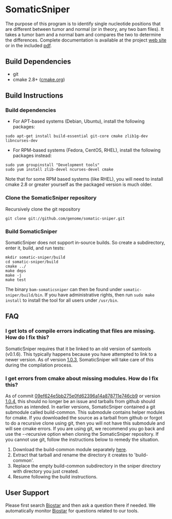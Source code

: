 # SomaticSniper

   The purpose of this program is to identify single nucleotide positions that are different between tumor and normal (or in theory, any two bam files). It takes a tumor bam and a normal bam and compares the two to determine the differences. Complete documentation is available at the project [web site](http://gmt.genome.wustl.edu/somatic-sniper/) or in the included [pdf](https://github.com/genome/somatic-sniper/blob/master/docs/sniper_manual.pdf).

## Build Dependencies

* git
* cmake 2.8+ ([cmake.org](http://cmake.org))

## Build Instructions

### Build dependencies

* For APT-based systems (Debian, Ubuntu), install the following packages:

```
sudo apt-get install build-essential git-core cmake zlib1g-dev libncurses-dev
```

* For RPM-based systems (Fedora, CentOS, RHEL), install the following packages instead:

```
sudo yum groupinstall "Development tools" 
sudo yum install zlib-devel ncurses-devel cmake
```

Note that for some RPM based systems (like RHEL), you will need to install cmake 2.8 or greater yourself as the packaged version is much older.

### Clone the SomaticSniper repository

Recursively clone the git repository

```
git clone git://github.com/genome/somatic-sniper.git
```

### Build SomaticSniper

SomaticSniper does not support in-source builds. So create a subdirectory, enter it, build, and run tests:

```
mkdir somatic-sniper/build
cd somatic-sniper/build
cmake ../
make deps
make -j
make test
```

The binary `bam-somaticsniper` can then be found under `somatic-sniper/build/bin`. If you have administrative rights, then run `sudo make install` to install the tool for all users under `/usr/bin`.

## FAQ

### I get lots of compile errors indicating that files are missing. How do I fix this?

SomaticSniper requires that it be linked to an old version of samtools (v0.1.6). This typically happens because you have attempted to link to a newer version. As of version [1.0.3](https://github.com/genome/somatic-sniper/releases/tag/v1.0.3), SomaticSniper will take care of this during the compilation process.

### I get errors from cmake about missing modules. How do I fix this?

As of commit [09ef624e5bb275e0fd62396a14a878711e746cb9](https://github.com/genome/somatic-sniper/commit/09ef624e5bb275e0fd62396a14a878711e746cb9) or version [1.0.4](https://github.com/genome/somatic-sniper/releases/tag/v1.0.4), this should no longer be an issue and tarballs from github should function as intended. In earlier versions, SomaticSniper contained a git submodule called build-common. This submodule contains helper modules for cmake. If you downloaded the source as a tarball from github or forgot to do a recursive clone using git, then you will not have this submodule and will see cmake errors. If you are using git, we recommend you go back and use the --recursive option when cloning the SomaticSniper repository. If you cannot use git, follow the instructions below to remedy the situation.

1. Download the build-common module separately [here](https://github.com/genome/build-common/tarball/master).
2. Extract that tarball and rename the directory it creates to 'build-common'.
3. Replace the empty build-common subdirectory in the sniper directory with directory you just created.
4. Resume following the build instructions.

## User Support

Please first search [Biostar](http://www.biostars.org) and then ask a question there if needed.  We automatically monitor [Biostar](http://www.biostars.org) for questions related to our tools.
